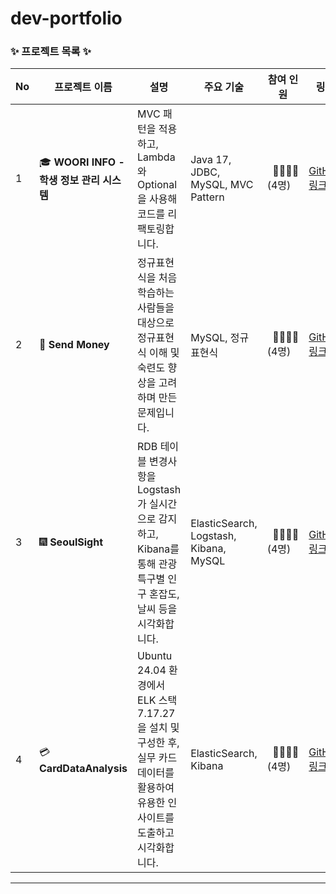 # dev-portfolio

### ✨ 프로젝트 목록 ✨

| No | 프로젝트 이름 | 설명 | 주요 기술 | 참여 인원 | 링크 | 날짜 |
|----|---------------|------|-----------|----------|------|------|
| 1  | 🎓 **WOORI INFO - 학생 정보 관리 시스템** | MVC 패턴을 적용하고, Lambda와 Optional을 사용해 코드를 리팩토링합니다. | Java 17, JDBC, MySQL, MVC Pattern | &nbsp;&nbsp;👨‍👨‍👧‍👧<br>(4명)| [GitHub 링크](https://github.com/letsgojh0810/WooriInfo) | 2025-01-13 |
| 2  | 💸 **Send Money** | 정규표현식을 처음 학습하는 사람들을 대상으로 정규표현식 이해 및 숙련도 향상을 고려하며 만든 문제입니다. | MySQL, 정규표현식 | &nbsp;&nbsp;👨‍👨‍👧‍👧 <br>(4명) | [GitHub 링크](https://github.com/UnoYoon/Send_Money) | 2025-01-16 |
| 3  | 🎆 **SeoulSight** | RDB 테이블 변경사항을 Logstash가 실시간으로 감지하고, Kibana를 통해 관광특구별 인구 혼잡도, 날씨 등을 시각화합니다. | ElasticSearch, Logstash, Kibana, MySQL | &nbsp;&nbsp;👨‍👨‍👧‍👧 <br>(4명)| [GitHub 링크](https://github.com/letmeloveyou82/SeoulSight) | 2025-01-21 |
| 4  | 💳 **CardDataAnalysis** | Ubuntu 24.04 환경에서 ELK 스택 7.17.27을 설치 및 구성한 후, 실무 카드 데이터를 활용하여 유용한 인사이트를 도출하고 시각화합니다. | ElasticSearch, Kibana | &nbsp;&nbsp;👨‍👨‍👧‍👧 <br>(4명)| [GitHub 링크](https://github.com/letmeloveyou82/CardDataAnalysis) | 2025-01-24 |
---
